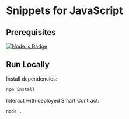 # Snippets for JavaScript

## Prerequisites

[![Node.js Badge](https://img.shields.io/badge/Node.js-393?logo=nodedotjs&logoColor=fff&style=for-the-badge)](https://nodejs.org/)

## Run Locally

Install dependencies:

```sh
npm install
```

Interact with deployed Smart Contract:

```sh
node .
```
